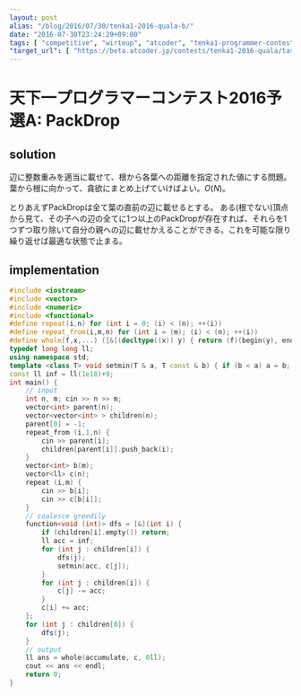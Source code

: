 ```yaml
---
layout: post
alias: "/blog/2016/07/30/tenka1-2016-quala-b/"
date: "2016-07-30T23:24:29+09:00"
tags: [ "competitive", "wirteup", "atcoder", "tenka1-programmer-contest", "tree", "greedy" ]
"target_url": [ "https://beta.atcoder.jp/contests/tenka1-2016-quala/tasks/tenka1_2016_qualA_b" ]
---
```


# 天下一プログラマーコンテスト2016予選A: PackDrop

## solution

辺に整数重みを適当に載せて、根から各葉への距離を指定された値にする問題。
葉から根に向かって、貪欲にまとめ上げていけばよい。$O(N)$。

とりあえずPackDropは全て葉の直前の辺に載せるとする。
ある(根でない)頂点から見て、その子への辺の全てに$1$つ以上のPackDropが存在すれば、それらを$1$つずつ取り除いて自分の親への辺に載せかえることができる。これを可能な限り繰り返せば最適な状態で止まる。

## implementation

``` c++
#include <iostream>
#include <vector>
#include <numeric>
#include <functional>
#define repeat(i,n) for (int i = 0; (i) < (n); ++(i))
#define repeat_from(i,m,n) for (int i = (m); (i) < (n); ++(i))
#define whole(f,x,...) ([&](decltype((x)) y) { return (f)(begin(y), end(y), ## __VA_ARGS__); })(x)
typedef long long ll;
using namespace std;
template <class T> void setmin(T & a, T const & b) { if (b < a) a = b; }
const ll inf = ll(1e18)+9;
int main() {
    // input
    int n, m; cin >> n >> m;
    vector<int> parent(n);
    vector<vector<int> > children(n);
    parent[0] = -1;
    repeat_from (i,1,n) {
        cin >> parent[i];
        children[parent[i]].push_back(i);
    }
    vector<int> b(m);
    vector<ll> c(n);
    repeat (i,m) {
        cin >> b[i];
        cin >> c[b[i]];
    }
    // coalesce greedily
    function<void (int)> dfs = [&](int i) {
        if (children[i].empty()) return;
        ll acc = inf;
        for (int j : children[i]) {
            dfs(j);
            setmin(acc, c[j]);
        }
        for (int j : children[i]) {
            c[j] -= acc;
        }
        c[i] += acc;
    };
    for (int j : children[0]) {
        dfs(j);
    }
    // output
    ll ans = whole(accumulate, c, 0ll);
    cout << ans << endl;
    return 0;
}
```

